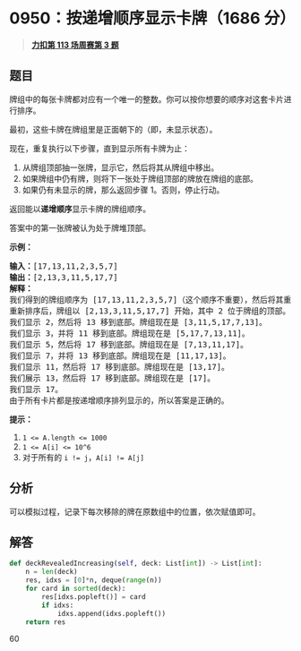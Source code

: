 # 0950：按递增顺序显示卡牌（1686 分）


> <u>**[力扣第 113 场周赛第 3 题](https://leetcode.cn/problems/reveal-cards-in-increasing-order/)**</u>

## 题目

<p>牌组中的每张卡牌都对应有一个唯一的整数。你可以按你想要的顺序对这套卡片进行排序。</p>

<p>最初，这些卡牌在牌组里是正面朝下的（即，未显示状态）。</p>

<p>现在，重复执行以下步骤，直到显示所有卡牌为止：</p>

<ol>
<li>从牌组顶部抽一张牌，显示它，然后将其从牌组中移出。</li>
<li>如果牌组中仍有牌，则将下一张处于牌组顶部的牌放在牌组的底部。</li>
<li>如果仍有未显示的牌，那么返回步骤 1。否则，停止行动。</li>
</ol>

<p>返回能以<strong>递增顺序</strong>显示卡牌的牌组顺序。</p>

<p>答案中的第一张牌被认为处于牌堆顶部。</p>



<p><strong>示例：</strong></p>

<pre><strong>输入：</strong>[17,13,11,2,3,5,7]
<strong>输出：</strong>[2,13,3,11,5,17,7]
<strong>解释：
</strong>我们得到的牌组顺序为 [17,13,11,2,3,5,7]（这个顺序不重要），然后将其重新排序。
重新排序后，牌组以 [2,13,3,11,5,17,7] 开始，其中 2 位于牌组的顶部。
我们显示 2，然后将 13 移到底部。牌组现在是 [3,11,5,17,7,13]。
我们显示 3，并将 11 移到底部。牌组现在是 [5,17,7,13,11]。
我们显示 5，然后将 17 移到底部。牌组现在是 [7,13,11,17]。
我们显示 7，并将 13 移到底部。牌组现在是 [11,17,13]。
我们显示 11，然后将 17 移到底部。牌组现在是 [13,17]。
我们展示 13，然后将 17 移到底部。牌组现在是 [17]。
我们显示 17。
由于所有卡片都是按递增顺序排列显示的，所以答案是正确的。
</pre>



<p><strong>提示：</strong></p>

<ol>
<li><code>1 &lt;= A.length &lt;= 1000</code></li>
<li><code>1 &lt;= A[i] &lt;= 10^6</code></li>
<li>对于所有的 <code>i != j</code>，<code>A[i] != A[j]</code></li>
</ol>




## 分析

可以模拟过程，记录下每次移除的牌在原数组中的位置，依次赋值即可。

## 解答

```python
def deckRevealedIncreasing(self, deck: List[int]) -> List[int]:
	n = len(deck)
	res, idxs = [0]*n, deque(range(n))
	for card in sorted(deck):
		res[idxs.popleft()] = card
		if idxs:
			idxs.append(idxs.popleft())
	return res
```

60
